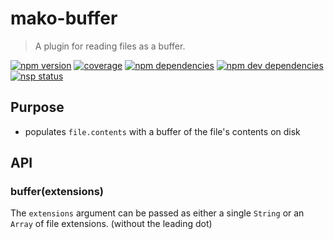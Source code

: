 # mako-buffer

> A plugin for reading files as a buffer.

[![npm version][npm-badge]][npm]
[![coverage][coveralls-badge]][coveralls]
[![npm dependencies][david-badge]][david]
[![npm dev dependencies][david-dev-badge]][david-dev]
[![nsp status][nsp-badge]][nsp]

## Purpose

 - populates `file.contents` with a buffer of the file's contents on disk

## API

### buffer(extensions)

The `extensions` argument can be passed as either a single `String` or an `Array` of file extensions.
(without the leading dot)


[coveralls-badge]: https://img.shields.io/coveralls/makojs/buffer.svg
[coveralls]: https://coveralls.io/github/makojs/buffer
[david-badge]: https://img.shields.io/david/makojs/buffer.svg
[david-dev-badge]: https://img.shields.io/david/dev/makojs/buffer.svg
[david-dev]: https://david-dm.org/makojs/buffer#info=devDependencies
[david]: https://david-dm.org/makojs/buffer
[npm-badge]: https://img.shields.io/npm/v/mako-buffer.svg
[npm]: https://www.npmjs.com/package/mako-buffer
[nsp-badge]: https://nodesecurity.io/orgs/mako/projects/879f3cca-ff40-49d7-abdc-569f7ca17462/badge
[nsp]: https://nodesecurity.io/orgs/mako/projects/879f3cca-ff40-49d7-abdc-569f7ca17462
